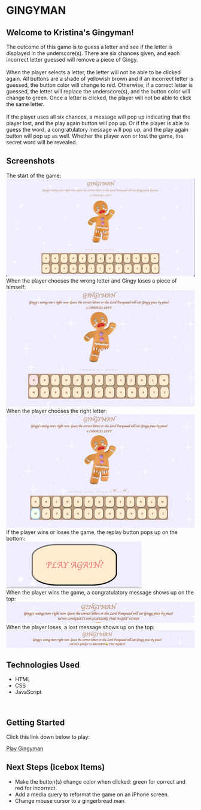 <h1>GINGYMAN</h1>
<h2>Welcome to Kristina's Gingyman!</h2>
The outcome of this game is to guess a letter and see if the letter is displayed in the underscore(s). There are six chances given, and each incorrect letter guessed will remove a piece of Gingy.
</br>
</br>
When the player selects a letter, the letter will not be able to be clicked again. All buttons are a shade of yellowish brown and if an incorrect letter is guessed, the button color will change to red. Otherwise, if a correct letter is guessed, the letter will replace the underscore(s), and the button color will change to green. Once a letter is clicked, the player will not be able to click the same letter.
</br>
</br>
If the player uses all six chances, a message will pop up indicating that the player lost, and the play again button will pop up. Or if the player is able to guess the word, a congratulatory message will pop up, and the play again button will pop up as well. Whether the player won or lost the game, the secret word will be revealed.

</br>
<h2>Screenshots</h2>
The start of the game:
</br>
<img src="imgs/start-game.png">

</br>
When the player chooses the wrong letter and Gingy loses a piece of himself:
</br>
<img src="imgs/incorrect-letter.png">

</br>
When the player chooses the right letter:
</br>
<img src="imgs/correct-letter.png">

</br>
If the player wins or loses the game, the replay button pops up on the bottom:
</br>
<img src="imgs/replay-button.png">

</br>
When the player wins the game, a congratulatory message shows up on the top:
</br>
<img src="imgs/win-message.png">

</br>
When the player loses, a lost message shows up on the top:
</br>
<img src="imgs/lose-message.png">

</br>
<h2>Technologies Used</h2>

* HTML
* CSS
* JavaScript
</br>
<h2>Getting Started</h2>
Click this link down below to play:
</br>

[Play Gingyman]("https://kristina-lim.github.io/Gingyman/")
</br>
<h2>Next Steps (Icebox Items)</h2>

* Make the button(s) change color when clicked: green for correct and red for incorrect.
* Add a media query to reformat the game on an iPhone screen.
* Change mouse cursor to a gingerbread man.
